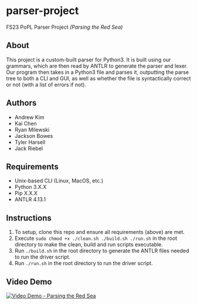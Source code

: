 # parser-project

FS23 PoPL Parser Project _(Parsing the Red Sea)_

## About

This project is a custom-built parser for Python3. It is built using our grammars, which are then read by ANTLR to generate the parser and lexer. Our program then takes in a Python3 file and parses it, outputting the parse tree to both a CLI and GUI, as well as whether the file is syntactically correct or not (with a list of errors if not).

## Authors

-   Andrew Kim
-   Kai Chen
-   Ryan Milewski
-   Jackson Bowes
-   Tyler Harsell
-   Jack Riebel

## Requirements

-   Unix-based CLI (Linux, MacOS, etc.)
-   Python 3.X.X
-   Pip X.X.X
-   ANTLR 4.13.1

## Instructions

1. To setup, clone this repo and ensure all requirements (above) are met.
2. Execute `sudo chmod +x ./clean.sh ./build.sh ./run.sh` in the root directory to make the clean, build and run scripts executable.
3. Run `./build.sh` in the root directory to generate the ANTLR files needed to run the driver script.
4. Run `./run.sh` in the root directory to run the driver script.

## Video Demo

[![Video Demo - Parsing the Red Sea](https://img.youtube.com/vi/dQw4w9WgXcQ/0.jpg)](https://www.youtube.com/watch?v=dQw4w9WgXcQ)
